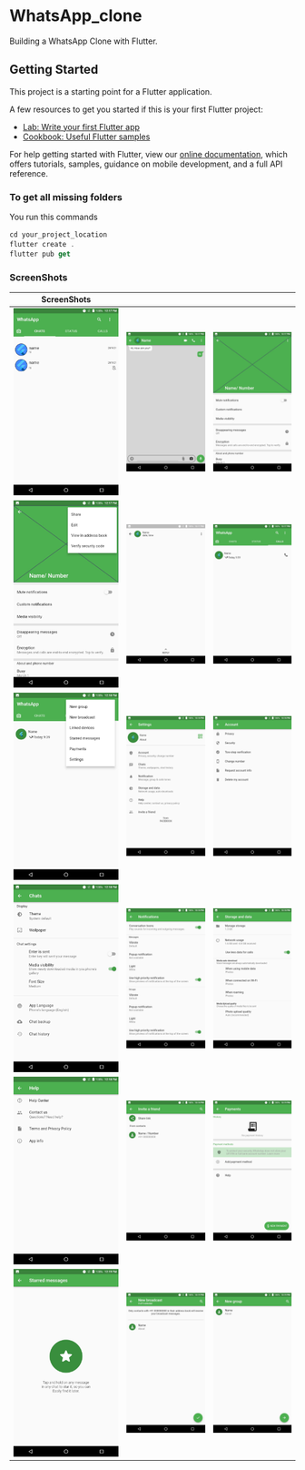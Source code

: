# WhatsApp_clone

Building a WhatsApp Clone with Flutter.

## Getting Started

This project is a starting point for a Flutter application.

A few resources to get you started if this is your first Flutter project:

- [Lab: Write your first Flutter app](https://flutter.dev/docs/get-started/codelab)
- [Cookbook: Useful Flutter samples](https://flutter.dev/docs/cookbook)

For help getting started with Flutter, view our
[online documentation](https://flutter.dev/docs), which offers tutorials,
samples, guidance on mobile development, and a full API reference.

### To get all missing folders

You run this commands

```dart
cd your_project_location
flutter create .
flutter pub get
```

### ScreenShots


| ScreenShots | | |
| --- |--- | --- |
| <img src="/screenshot/Screenshot_20211016-121720.jpeg" width="300" alt=""> | <img src="/screenshot/Screenshot_20211016-121724.jpeg" width="300" alt=""> | <img src="/screenshot/Screenshot_20211016-121729.jpeg" width="300" alt=""> |
| <img src="/screenshot/Screenshot_20211016-121745.jpeg" width="300" alt=""> | <img src="/screenshot/Screenshot_20211016-121754.jpeg" width="300" alt=""> | <img src="/screenshot/Screenshot_20211016-121759.jpeg" width="300" alt=""> |
| <img src="/screenshot/Screenshot_20211016-121802.jpeg" width="300" alt=""> | <img src="/screenshot/Screenshot_20211016-121806.jpeg" width="300" alt=""> | <img src="/screenshot/Screenshot_20211016-121809.jpeg" width="300" alt=""> |
| <img src="/screenshot/Screenshot_20211016-121815.jpeg" width="300" alt=""> | <img src="/screenshot/Screenshot_20211016-121824.jpeg" width="300" alt=""> | <img src="/screenshot/Screenshot_20211016-121833.jpeg" width="300" alt=""> |
| <img src="/screenshot/Screenshot_20211016-121840.jpeg" width="300" alt=""> | <img src="/screenshot/Screenshot_20211016-121846.jpeg" width="300" alt=""> | <img src="/screenshot/Screenshot_20211016-121912.jpeg" width="300" alt=""> |
| <img src="/screenshot/Screenshot_20211016-121920.jpeg" width="300" alt=""> | <img src="/screenshot/Screenshot_20211016-121931.jpeg" width="300" alt=""> | <img src="/screenshot/Screenshot_20211016-121939.jpeg" width="300" alt=""> |

